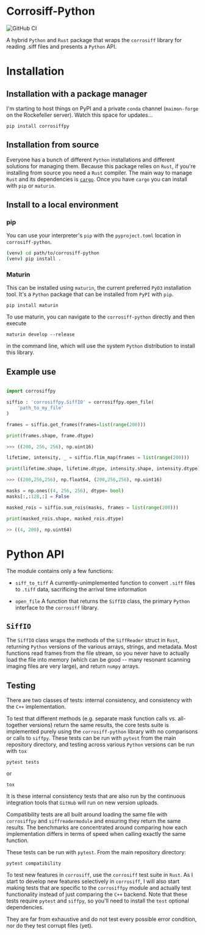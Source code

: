 # Corrosiff-Python

![GitHub CI](https://github.com/MaimonLab/corrosiff-python/actions/workflows/maturin-CI.yaml/badge.svg)

A hybrid `Python` and `Rust` package that wraps the
`corrosiff` library for reading .siff files and
presents a `Python` API.

# Installation

Installation with a package manager
----------------------------------

I'm starting to host things on PyPI and a private
`conda` channel (`maimon-forge` on the Rockefeller
server). Watch this space for updates...

```
pip install corrosiffpy
```

Installation from source
--------------------------

Everyone has a bunch of different `Python`
installations and different solutions for
managing them. Because this package relies on
`Rust`, if you're installing from source
you need a `Rust` compiler. The main way to manage
`Rust` and its dependencies is [`cargo`](https://doc.rust-lang.org/cargo/getting-started/installation.html).
Once you have `cargo` you can install with `pip` or
`maturin`.

## Install to a local environment

### pip

You can use your interpreter's `pip` with
the `pyproject.toml` location in `corrosiff-python`.

```sh
(venv) cd path/to/corrosiff-python
(venv) pip install .
```

### Maturin

This can be installed using `maturin`, the
current preferred `PyO3` installation tool. It's
a `Python` package that can be installed from `PyPI`
with `pip`.

`pip install maturin`

To use maturin, you can navigate to the `corrosiff-python`
directly and then execute

```
maturin develop --release
```

in the command line, which will use the system `Python`
distribution to install this library.

Example use
------------

```python

import corrosiffpy

siffio : 'corrosiffpy.SiffIO' = corrosiffpy.open_file(
    'path_to_my_file'
)

frames = siffio.get_frames(frames=list(range(200)))

print(frames.shape, frame.dtype)

>>> ((200, 256, 256), np.uint16)

lifetime, intensity, _ = siffio.flim_map(frames = list(range(200)))

print(lifetime.shape, lifetime.dtype, intensity.shape, intensity.dtype)

>>> ((200,256,256), np.float64, (200,256,256), np.uint16)

masks = np.ones((4, 256, 256), dtype= bool)
masks[:,:128,:] = False

masked_rois = siffio.sum_rois(masks, frames = list(range(200)))

print(masked_rois.shape, masked_rois.dtype)

>> ((4, 200), np.uint64)

```

# Python API

The module contains only a few functions:

- `siff_to_tiff`
    A currently-unimplemented function to convert `.siff` files
    to `.tiff` data, sacrificing the arrival time information

- `open_file`
    A function that returns the `SiffIO` class, the primary `Python`
    interface to the `corrosiff` library.

`SiffIO`
---------

The `SiffIO` class wraps the methods of the `SiffReader` struct in `Rust`,
returning `Python` versions of the various arrays, strings, and metadata.
Most functions read frames from the file stream, so you never have to actually
load the file into memory (which can be good -- many resonant scanning imaging
files are very large), and return `numpy` arrays.


Testing
----------

There are two classes of tests: internal consistency, and consistency
with the `C++` implementation.

To test that different methods (e.g. separate mask function calls vs.
all-together versions) return the same results, the core tests suite
is implemented purely using the `corrosiff-python` library with no
comparisons or calls to `siffpy`. These tests can be run with `pytest`
from the main repository directory, and testing across various
`Python` versions can be run with `tox`

```
pytest tests
```
or

```
tox
```

It is these internal consistency tests that are also run by the 
continuous integration tools that `GitHub` will run on new version uploads.

Compatibility tests are all built around loading the same file with
`corrosiffpy` and `siffreadermodule` and ensuring they return the same
results. The benchmarks are concentrated around comparing how each
implementation differs in terms of speed when calling exactly the same function.

These tests can be run with `pytest`. From the main repository directory:

```
pytest compatibility
```

To test new features in `corrosiff`, use the `corrosiff` test suite in `Rust`. As
I start to develop new features selectively in `corrosiff`, I will also start making
tests that are specific to the `corrosiffpy` module and actually test functionality
instead of just comparing the `C++` backend. Note that these tests require
`pytest` and `siffpy`, so you'll need to install the `test` optional dependencies.

They are far from exhaustive and do not test every possible error condition, nor
do they test corrupt files (yet).